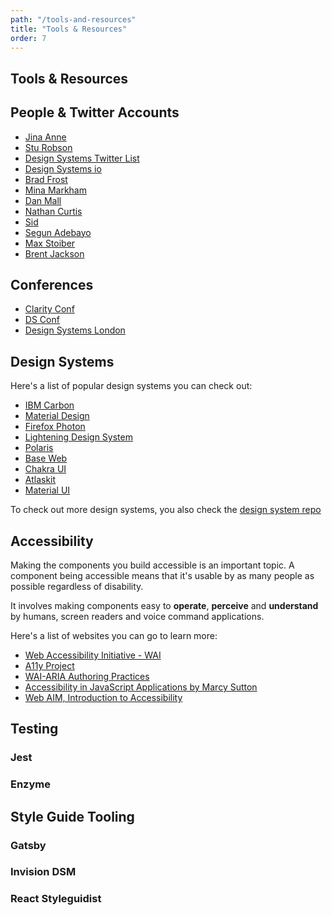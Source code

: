 ```yaml
---
path: "/tools-and-resources"
title: "Tools & Resources"
order: 7
---
```


## Tools & Resources

## People & Twitter Accounts

- [Jina Anne](https://twitter.com/jina)
- [Stu Robson](https://twitter.com/StuRobson)
- [Design Systems Twitter List](https://twitter.com/i/lists/1178611443970793472)
- [Design Systems io](https://twitter.com/designsystemsio)
- [Brad Frost](https://twitter.com/brad_frost)
- [Mina Markham](https://twitter.com/MinaMarkham)
- [Dan Mall](https://twitter.com/danmall)
- [Nathan Curtis](https://twitter.com/nathanacurtis)
- [Sid](https://twitter.com/siddharthkp)
- [Segun Adebayo](https://twitter.com/thesegunadebayo)
- [Max Stoiber](https://twitter.com/mxstbr)
- [Brent Jackson](https://twitter.com/jxnblk)

## Conferences

- [Clarity Conf](https://twitter.com/VMwareClarity)
- [DS Conf](https://dsconference.com/)
- [Design Systems London](https://www.designsystemslondon.com/)

## Design Systems

Here's a list of popular design systems you can check out:

- [IBM Carbon](http://carbondesignsystem.com/)
- [Material Design](https://material.io/design/)
- [Firefox Photon](https://twitter.com/FxDesignSystem)
- [Lightening Design System](https://lightningdesignsystem.com/)
- [Polaris](https://polaris.shopify.com/)
- [Base Web](https://baseweb.design/)
- [Chakra UI](https://chakra-ui.com/)
- [Atlaskit](https://atlaskit.atlassian.com/)
- [Material UI](https://material-ui.com/)

To check out more design systems, you also check the [design system repo](https://designsystemsrepo.com/)

## Accessibility

Making the components you build accessible is an important topic. A component being accessible means that it's usable by as many people as possible regardless of disability.

It involves making components easy to **operate**, **perceive** and **understand** by humans, screen readers and voice command applications.

Here's a list of websites you can go to learn more:

- [Web Accessibility Initiative - WAI](https://www.w3.org/WAI/standards-guidelines/)
- [A11y Project](http://a11yproject.com/)
- [WAI-ARIA Authoring Practices](https://www.w3.org/TR/wai-aria-practices)
- [Accessibility in JavaScript Applications by Marcy Sutton](https://frontendmasters.com/workshops/javascript-accessibility/)
- [Web AIM, Introduction to Accessibility](https://webaim.org/intro/)

## Testing

### Jest

### Enzyme

## Style Guide Tooling

### Gatsby

### Invision DSM

### React Styleguidist
